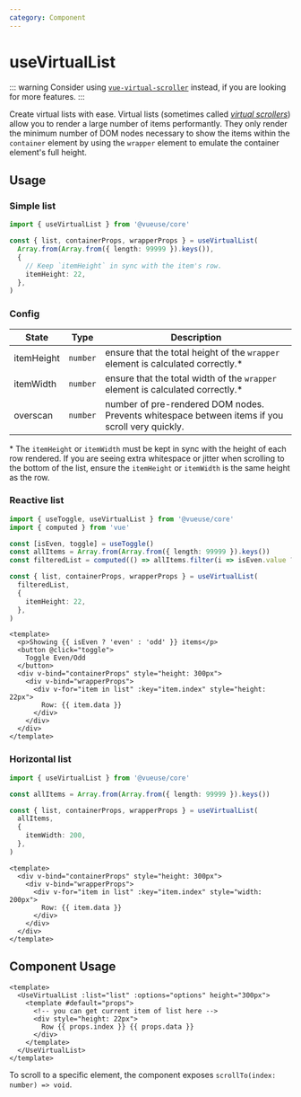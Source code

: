 ```yaml
---
category: Component
---
```


# useVirtualList

::: warning
Consider using [`vue-virtual-scroller`](https://github.com/Akryum/vue-virtual-scroller) instead, if you are looking for more features.
:::

Create virtual lists with ease. Virtual lists (sometimes called [_virtual scrollers_](https://vue-virtual-scroller-demo.netlify.app/)) allow you to render a large number of items performantly. They only render the minimum number of DOM nodes necessary to show the items within the `container` element by using the `wrapper` element to emulate the container element's full height.

## Usage

### Simple list

```typescript
import { useVirtualList } from '@vueuse/core'

const { list, containerProps, wrapperProps } = useVirtualList(
  Array.from(Array.from({ length: 99999 }).keys()),
  {
    // Keep `itemHeight` in sync with the item's row.
    itemHeight: 22,
  },
)
```

### Config

| State      | Type     | Description                                                                                     |
| ---------- | -------- | ----------------------------------------------------------------------------------------------- |
| itemHeight | `number` | ensure that the total height of the `wrapper` element is calculated correctly.\*                |
| itemWidth  | `number` | ensure that the total width of the `wrapper` element is calculated correctly.\*                 |
| overscan   | `number` | number of pre-rendered DOM nodes. Prevents whitespace between items if you scroll very quickly. |

\* The `itemHeight` or `itemWidth` must be kept in sync with the height of each row rendered. If you are seeing extra whitespace or jitter when scrolling to the bottom of the list, ensure the `itemHeight` or `itemWidth` is the same height as the row.

### Reactive list

```typescript
import { useToggle, useVirtualList } from '@vueuse/core'
import { computed } from 'vue'

const [isEven, toggle] = useToggle()
const allItems = Array.from(Array.from({ length: 99999 }).keys())
const filteredList = computed(() => allItems.filter(i => isEven.value ? i % 2 === 0 : i % 2 === 1))

const { list, containerProps, wrapperProps } = useVirtualList(
  filteredList,
  {
    itemHeight: 22,
  },
)
```

```vue
<template>
  <p>Showing {{ isEven ? 'even' : 'odd' }} items</p>
  <button @click="toggle">
    Toggle Even/Odd
  </button>
  <div v-bind="containerProps" style="height: 300px">
    <div v-bind="wrapperProps">
      <div v-for="item in list" :key="item.index" style="height: 22px">
        Row: {{ item.data }}
      </div>
    </div>
  </div>
</template>
```

### Horizontal list

```typescript
import { useVirtualList } from '@vueuse/core'

const allItems = Array.from(Array.from({ length: 99999 }).keys())

const { list, containerProps, wrapperProps } = useVirtualList(
  allItems,
  {
    itemWidth: 200,
  },
)
```

```vue
<template>
  <div v-bind="containerProps" style="height: 300px">
    <div v-bind="wrapperProps">
      <div v-for="item in list" :key="item.index" style="width: 200px">
        Row: {{ item.data }}
      </div>
    </div>
  </div>
</template>
```

## Component Usage

```vue
<template>
  <UseVirtualList :list="list" :options="options" height="300px">
    <template #default="props">
      <!-- you can get current item of list here -->
      <div style="height: 22px">
        Row {{ props.index }} {{ props.data }}
      </div>
    </template>
  </UseVirtualList>
</template>
```

To scroll to a specific element, the component exposes `scrollTo(index: number) => void`.
